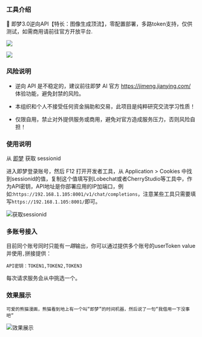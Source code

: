 ### 工具介绍

🚀 即梦3.0逆向API【特长：图像生成顶流】，零配置部署，多路token支持，仅供测试，如需商用请前往官方开放平台.

![](https://cdn.jsdelivr.net/gh/xiaoY233/PicList@main/public/assets/Free-API.png)

![](https://img.shields.io/badge/Copyright-arch3rPro-ff9800?style=flat&logo=github&logoColor=white)

### 风险说明

- 逆向 API 是不稳定的，建议前往即梦 AI 官方 https://jimeng.jianying.com/ 体验功能，避免封禁的风险。

- 本组织和个人不接受任何资金捐助和交易，此项目是纯粹研究交流学习性质！

- 仅限自用，禁止对外提供服务或商用，避免对官方造成服务压力，否则风险自担！


### 使用说明

从 [即梦](https://jimeng.jianying.com/) 获取 sessionid

进入即梦登录账号，然后 F12 打开开发者工具，从 Application > Cookies 中找到sessionid的值，复制这个值填写到Lobechat或者CherryStudio等工具中，作为API密钥，API地址是你部署应用的IP加端口，例如:`https://192.168.1.105:8001/v1/chat/completions`，注意某些工具只需要填写`https://192.168.1.105:8001/`即可。

![获取sessionid](https://cdn.jsdelivr.net/gh/LLM-Red-Team/jimeng-free-api@master/doc/example-0.png)

### 多账号接入

目前同个账号同时只能有*一路*输出，你可以通过提供多个账号的userToken value并使用`,`拼接提供：

```
API密钥：TOKEN1,TOKEN2,TOKEN3
```
每次请求服务会从中挑选一个。

### 效果展示
```
可爱的熊猫漫画，熊猫看到地上有一个叫“即梦”的时间机器，然后说了一句“我借用一下没事吧”
```
![效果展示](https://cdn.jsdelivr.net/gh/LLM-Red-Team/jimeng-free-api@master/doc/example-1.jpeg)
